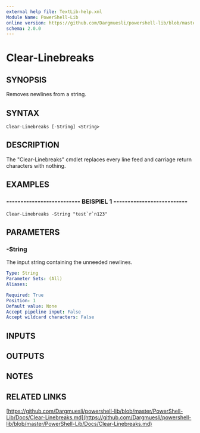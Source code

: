 ```yaml
---
external help file: TextLib-help.xml
Module Name: PowerShell-Lib
online version: https://github.com/Dargmuesli/powershell-lib/blob/master/PowerShell-Lib/Docs/Clear-Linebreaks.md
schema: 2.0.0
---
```


# Clear-Linebreaks

## SYNOPSIS
Removes newlines from a string.

## SYNTAX

```
Clear-Linebreaks [-String] <String>
```

## DESCRIPTION
The "Clear-Linebreaks" cmdlet replaces every line feed and carriage return characters with nothing.

## EXAMPLES

### -------------------------- BEISPIEL 1 --------------------------
```
Clear-Linebreaks -String "test`r`n123"
```

## PARAMETERS

### -String
The input string containing the unneeded newlines.

```yaml
Type: String
Parameter Sets: (All)
Aliases: 

Required: True
Position: 1
Default value: None
Accept pipeline input: False
Accept wildcard characters: False
```

## INPUTS

## OUTPUTS

## NOTES

## RELATED LINKS

[https://github.com/Dargmuesli/powershell-lib/blob/master/PowerShell-Lib/Docs/Clear-Linebreaks.md](https://github.com/Dargmuesli/powershell-lib/blob/master/PowerShell-Lib/Docs/Clear-Linebreaks.md)

